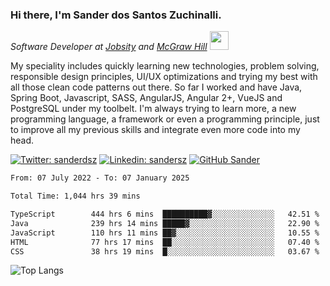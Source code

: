 ### Hi there, I'm Sander dos Santos Zuchinalli.

<p><em><!--Software Enginner at <a href="http://www.esucri.com.br">ESUCRI</a><img src="https://media.giphy.com/media/fYSnHlufseco8Fh93Z/giphy.gif" width="30"></br>-->Software Developer at <a href="https://www.jobsity.com/">Jobsity</a> and <a href="https://www.mheducation.com/">McGraw Hill</a> <img src="https://media.giphy.com/media/WUlplcMpOCEmTGBtBW/giphy.gif" width="30"> 
</em></p>

My speciality includes quickly learning new technologies, problem solving, responsible design principles, UI/UX optimizations and trying my best with all those clean code patterns out there. So far I worked and have Java, Spring Boot, Javascript, SASS, AngularJS, Angular 2+, VueJS and PostgreSQL under my toolbelt. I'm always trying to learn more, a new programming language, a framework or even a programming principle, just to improve all my previous skills and integrate even more code into my head.

[![Twitter: sanderdsz](https://img.shields.io/twitter/follow/sanderdsz?style=social)](https://twitter.com/sanderdsz)
[![Linkedin: sandersz](https://img.shields.io/badge/-sandersz-blue?style=flat-square&logo=Linkedin&logoColor=white&link=https://www.linkedin.com/in/sandersz/)](https://www.linkedin.com/in/sandersz/)
[![GitHub Sander](https://img.shields.io/github/followers/sanderdsz?label=follow&style=social)](https://github.com/sanderdsz)

<!-- <img align='right' src="https://media1.giphy.com/media/SYRWrpZ0N6nhKkWTui/giphy.gif" width="320"> -->
<!--
```javascript
const sander = {
  city: "Criciúma",
  country: "Brasil",
  graduation: {
                2018: "mechanical engineering",
                2020: "software engineering",
                2022: "systems analysis and development",
              },
  code: [Javascript, Typescript, HTML, CSS, Java],
  architecture: ["microservices", "design system pattern"],
  challenge: "I am doing my own design system for React"
}
```
-->

<!--START_SECTION:waka-->

```txt
From: 07 July 2022 - To: 07 January 2025

Total Time: 1,044 hrs 39 mins

TypeScript        444 hrs 6 mins  ██████████▓░░░░░░░░░░░░░░   42.51 %
Java              239 hrs 14 mins █████▓░░░░░░░░░░░░░░░░░░░   22.90 %
JavaScript        110 hrs 11 mins ██▓░░░░░░░░░░░░░░░░░░░░░░   10.55 %
HTML              77 hrs 17 mins  ██░░░░░░░░░░░░░░░░░░░░░░░   07.40 %
CSS               38 hrs 19 mins  █░░░░░░░░░░░░░░░░░░░░░░░░   03.67 %
```

<!--END_SECTION:waka-->
<!--
<h3>Things I code with</h3>
<p>
  <img alt="React" src="https://img.shields.io/badge/-React-45b8d8?style=flat-square&logo=react&logoColor=white" />
  <img alt="Webpack" src="https://img.shields.io/badge/-Webpack-8DD6F9?style=flat-square&logo=webpack&logoColor=white" /> 
  <img alt="Docker" src="https://img.shields.io/badge/-Docker-46a2f1?style=flat-square&logo=docker&logoColor=white" />
  <img alt="Visual Studio" src="https://img.shields.io/badge/-Visual%20Studio-2390d5?style=flat-square&logo=visual%20studio%20code&logoColor=white" /> 
  <img alt="github actions" src="https://img.shields.io/badge/-Github_Actions-2088FF?style=flat-square&logo=github-actions&logoColor=white" />
  <img alt="TypeScript" src="https://img.shields.io/badge/-TypeScript-007ACC?style=flat-square&logo=typescript&logoColor=white" />
  <img alt="PostgreSQL" src="https://img.shields.io/badge/-PostgreSQL-3d6789?style=flat-square&logo=postgresql&logoColor=white" />
  <img alt="Insomnia" src="https://img.shields.io/badge/-Insomnia-5849BE?style=flat-square&logo=insomnia&logoColor=white" />
  <img alt="Heroku" src="https://img.shields.io/badge/-Heroku-430098?style=flat-square&logo=heroku&logoColor=white" />
  <img alt="Gatsby" src="https://img.shields.io/badge/-GatsbyJS-542c85?style=flat-square&logo=gatsby&logoColor=white" />
  <img alt="Sass" src="https://img.shields.io/badge/-Sass-CC6699?style=flat-square&logo=sass&logoColor=white" />
  <img alt="Styled Components" src="https://img.shields.io/badge/-Styled_Components-db7092?style=flat-square&logo=styled-components&logoColor=white" />
  <img alt="git" src="https://img.shields.io/badge/-Git-F05032?style=flat-square&logo=git&logoColor=white" />
  <img alt="angular" src="https://img.shields.io/badge/-AngularJS-DD0031?style=flat-square&logo=angular&logoColor=white" />
  <img alt="npm" src="https://img.shields.io/badge/-NPM-CB3837?style=flat-square&logo=npm&logoColor=white" />
  <img alt="html5" src="https://img.shields.io/badge/-HTML5-E34F26?style=flat-square&logo=html5&logoColor=white" />
  <img alt="Vivaldi browser" src="https://img.shields.io/badge/-Vivaldi-EF3636?style=flat-square&logo=vivaldi&logoColor=white" />
  <img alt="Rollup" src="https://img.shields.io/badge/-Rollup-EC4A3F?style=flat-square&logo=rollup.js&logoColor=white" />
  <img alt="Java" src="https://img.shields.io/badge/-Java-6E0101?style=flat-square&logo=java&logoColor=white" />
  <img alt="Prettier" src="https://img.shields.io/badge/-Prettier-F7B93E?style=flat-square&logo=prettier&logoColor=white" />
  <img alt="Springboot" src="https://img.shields.io/badge/-Springboot-6AAC3D?style=flat-square&logo=spring&logoColor=white" />
  <img alt="MongoDB" src="https://img.shields.io/badge/-MongoDB-13aa52?style=flat-square&logo=mongodb&logoColor=white" />
  <img alt="Nodejs" src="https://img.shields.io/badge/-Nodejs-43853d?style=flat-square&logo=Node.js&logoColor=white" />
  <img alt="Intellij Idea" src="https://img.shields.io/badge/-Intellij%20Idea-000000?style=flat-square&logo=intellij%20idea&logoColor=white" />
  <img alt="NextJS" src="https://img.shields.io/badge/-Next.JS-000000?style=flat-square&logo=next.js&logoColor=white" />
</p>
-->
<!--
![Sander's Github Stats](https://github-readme-stats.vercel.app/api?username=sanderdsz&count_private=true&show_icons=true&include_all_commits=true)
-->

![Top Langs](https://github-readme-stats.vercel.app/api/top-langs/?username=sanderdsz&hide=TeX&layout=compact)
